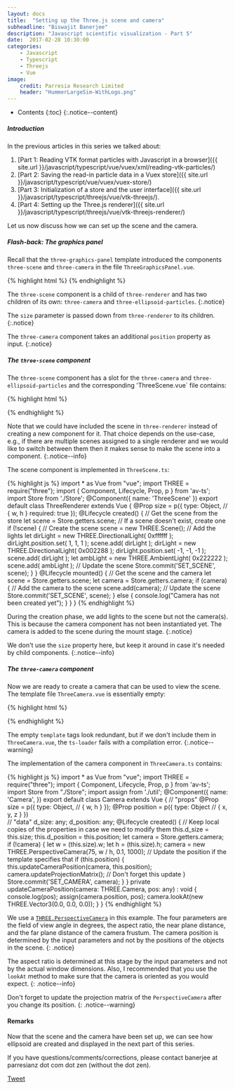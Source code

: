 ```yaml
---
layout: docs
title:  "Setting up the Three.js scene and camera"
subheadline: "Biswajit Banerjee"
description: "Javascript scientific visualization - Part 5"
date:  2017-02-28 10:30:00
categories:
    - Javascript
    - Typescript
    - Threejs
    - Vue
image:
    credit: Parresia Research Limited
    header: "HummerLargeSim-WithLogo.png"
---
```


- Contents
{:toc}
{:.notice--content}

##### Introduction #####
In the previous articles in this series we talked about:

1. [Part 1: Reading VTK format particles with Javascript in a browser]({{ site.url }}/javascript/typescript/vue/vuex/xml/reading-vtk-particles/)
2. [Part 2: Saving the read-in particle data in a Vuex store]({{ site.url }}/javascript/typescript/vue/vuex/vuex-store/)
3. [Part 3: Initialization of a store and the user interface]({{ site.url }}/javascript/typescript/threejs/vue/vtk-threejs/).
4. [Part 4: Setting up the Three.js renderer]({{ site.url }}/javascript/typescript/threejs/vue/vtk-threejs-renderer/)

Let us now discuss how we can set up the scene and the camera.

##### Flash-back: The graphics panel #####
Recall that the `three-graphics-panel` template introduced the components `three-scene`
and `three-camera` in the file `ThreeGraphicsPanel.vue`.

{% highlight html %}
<template>
  <div id='three-graphics-container'>
    <div class="uk-card uk-card-default uk-card-large">
      <div class="uk-card-body">
        <three-renderer v-bind:size="{w:500, h:500}">
          <three-scene v-bind:size="size"> 
            <three-camera v-bind:size="size" v-bind:position="{x: 100,  z: 15 }">
            </three-camera>
            <three-ellipsoid-particles> </three-ellipsoid-particles>
          </three-scene>
        </three-renderer>
      </div>
    </div>
  </div>
</template>
<script src="./ThreeGraphicsPanel.ts"> </script>
{% endhighlight %}

The `three-scene` component is a child of `three-renderer` and has two children
of its own: `three-camera` and `three-ellipsoid-particles`.
{:.notice}

The `size` parameter is passed down from `three-renderer` to its children.
{:.notice}

The `three-camera` component takes an additional `position` property as input.
{:.notice}

##### The `three-scene` component #####
The `three-scene` component has a slot for the `three-camera` and
`three-ellipsoid-particles` and the corresponding 'ThreeScene.vue` file contains:

{% highlight html %}
<template>
    <div id="three-scene-div">
        <slot></slot>
    </div>
</template>
<script src="./ThreeScene.ts"> </script>
{% endhighlight %}

Note that we could have included the scene in `three-renderer` instead of creating a
new component for it.  That choice depends on the use-case, e.g., if there are
multiple scenes assigned to a single renderer and we would like to switch between them
then it makes sense to make the scene into a component.
{:.notice--info}

The scene component is implemented in `ThreeScene.ts`:

{% highlight js %}
import * as Vue from "vue";
import THREE = require("three");
import { Component, Lifecycle, Prop, p } from 'av-ts';
import Store from './Store';
@Component({
  name: 'ThreeScene'
})
export default class ThreeRenderer extends Vue {
  @Prop
  size = p({
    type: Object, // { w, h }
    required: true
  });
  @Lifecycle
  created() {
    // Get the scene from the store
    let scene = Store.getters.scene;
    // If a scene doesn't exist, create  one
    if (!scene) {
      // Create the scene
      scene = new THREE.Scene();
      // Add the lights
      let dirLight = new THREE.DirectionalLight( 0xffffff );
      dirLight.position.set( 1, 1, 1 );
      scene.add( dirLight );
      dirLight = new THREE.DirectionalLight( 0x002288 );
      dirLight.position.set( -1, -1, -1 );
      scene.add( dirLight );
      let ambLight = new THREE.AmbientLight( 0x222222 );
      scene.add( ambLight );
      // Update the scene
      Store.commit('SET_SCENE', scene);
    }
  }
  @Lifecycle
  mounted() {
    // Get the scene and the camera
    let scene = Store.getters.scene;
    let camera = Store.getters.camera;
    if (camera) {
      // Add the camera to the scene
      scene.add(camera);
      // Update the scene
      Store.commit('SET_SCENE', scene);
    } else {
      console.log("Camera has not been created yet");
    }
  }
}
{% endhighlight %}

During the creation phase, we add lights to the scene but not the camera(s).  This is
because the camera component has not been instantiated yet.  The camera is added to
the scene during the mount stage.
{:.notice}

We don't use the `size` property here, but keep it around in case it's needed by
child components.
{:.notice--info}

##### The `three-camera` component #####
Now we are ready to create a camera that can be used to view the scene.  The template
file `ThreeCamera.vue` is essentially empty:

{% highlight html %}
<template>
</template>
<script src="./ThreeCamera.ts"> </script>
{% endhighlight %}

The empty `template` tags look redundant, but if we don't include them in `ThreeCamera.vue`, the `ts-loader` fails with a compilation error.
{:.notice--warning}

The implementation of the camera component in `ThreeCamera.ts` contains:

{% highlight js %}
import * as Vue from "vue";
import THREE = require("three");
import { Component, Lifecycle, Prop, p } from 'av-ts';
import Store from "./Store";
import assign from './util';
@Component({
  name: 'Camera',
})
export default class Camera extends Vue {
  // "props"
  @Prop
  size = p({
    type: Object, // { w, h }
  });
  @Prop
  position = p({
    type: Object  // { x, y, z }
  })  
  // "data"
  d_size: any;
  d_position: any;
  @Lifecycle
  created() {
    // Keep local copies of the properties in case we need to modify them
    this.d_size = this.size;
    this.d_position = this.position;
    let camera = Store.getters.camera;
    if (!camera) {
      let w = (<any>this.size).w;
      let h = (<any>this.size).h;
      camera = new THREE.PerspectiveCamera(75, w / h, 0.1, 1000);
      // Update the position if the template specifies that
      if (this.position) {
        this.updateCameraPosition(camera, this.position);
        camera.updateProjectionMatrix(); // Don't forget this update
      }
      Store.commit('SET_CAMERA', camera);
    }
  }
  private updateCameraPosition(camera: THREE.Camera, pos: any) : void {
    console.log(pos);
    assign(camera.position, pos);
    camera.lookAt(new THREE.Vector3(0.0, 0.0, 0.0));
  }
}
{% endhighlight %}

We use a [`THREE.PerspectiveCamera`](https://threejs.org/docs/api/cameras/PerspectiveCamera.html)
in this example.  The four parameters are the field of view angle in degrees, the
aspect ratio, the near plane distance, and the far plane distance of the camera frustum.
The camera position is determined by the input parameters and not by the positions of
the objects in the scene.
{: .notice}

The aspect ratio is determined at this stage by the input parameters and not by the actual
window dimensions.  Also, I recommended that you use the `lookAt` method to make sure
that the camera is oriented as you would expect.
{: .notice--info}

Don't forget to update the projection matrix of the `PerspectiveCamera` after you change
its position.
{: .notice--warning}

#### Remarks ####
Now that the scene and the camera have been set up, we can see how ellipsoid are created and displayed in the next part of this series.

If you have questions/comments/corrections, please contact banerjee at parresianz dot com dot zen (without the dot zen).


<a class="twitter-share-button" href="https://twitter.com/intent/tweet" data-via="parresianz"> Tweet</a>
<script src="//platform.linkedin.com/in.js" type="text/javascript">
  lang: en_US
</script>
<script type="IN/Share" data-counter="right"></script>

